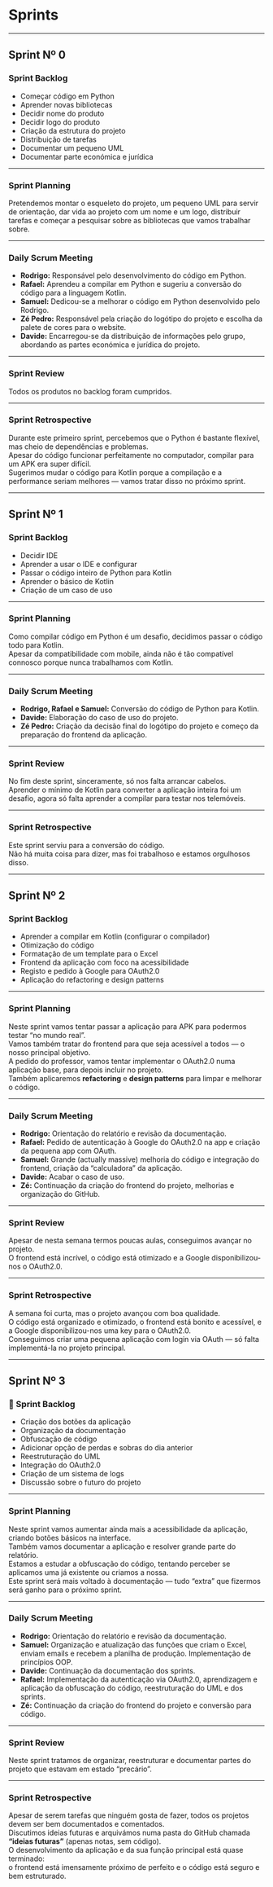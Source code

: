 # Sprints

---

## Sprint Nº 0

### Sprint Backlog
- Começar código em Python  
- Aprender novas bibliotecas  
- Decidir nome do produto  
- Decidir logo do produto  
- Criação da estrutura do projeto  
- Distribuição de tarefas  
- Documentar um pequeno UML  
- Documentar parte económica e jurídica  

---

### Sprint Planning
Pretendemos montar o esqueleto do projeto, um pequeno UML para servir de orientação, dar vida ao projeto com um nome e um logo, distribuir tarefas e começar a pesquisar sobre as bibliotecas que vamos trabalhar sobre.

---

### Daily Scrum Meeting
- **Rodrigo:** Responsável pelo desenvolvimento do código em Python.  
- **Rafael:** Aprendeu a compilar em Python e sugeriu a conversão do código para a linguagem Kotlin.  
- **Samuel:** Dedicou-se a melhorar o código em Python desenvolvido pelo Rodrigo.  
- **Zé Pedro:** Responsável pela criação do logótipo do projeto e escolha da palete de cores para o website.  
- **Davide:** Encarregou-se da distribuição de informações pelo grupo, abordando as partes económica e jurídica do projeto.  

---

### Sprint Review
Todos os produtos no backlog foram cumpridos.

---

### Sprint Retrospective
Durante este primeiro sprint, percebemos que o Python é bastante flexível, mas cheio de dependências e problemas.  
Apesar do código funcionar perfeitamente no computador, compilar para um APK era super difícil.  
Sugerimos mudar o código para Kotlin porque a compilação e a performance seriam melhores — vamos tratar disso no próximo sprint.

---

## Sprint Nº 1

### Sprint Backlog
- Decidir IDE  
- Aprender a usar o IDE e configurar  
- Passar o código inteiro de Python para Kotlin  
- Aprender o básico de Kotlin  
- Criação de um caso de uso  

---

### Sprint Planning
Como compilar código em Python é um desafio, decidimos passar o código todo para Kotlin.  
Apesar da compatibilidade com mobile, ainda não é tão compatível connosco porque nunca trabalhamos com Kotlin.

---

### Daily Scrum Meeting
- **Rodrigo, Rafael e Samuel:** Conversão do código de Python para Kotlin.  
- **Davide:** Elaboração do caso de uso do projeto.  
- **Zé Pedro:** Criação da decisão final do logótipo do projeto e começo da preparação do frontend da aplicação.  

---

### Sprint Review
No fim deste sprint, sinceramente, só nos falta arrancar cabelos.  
Aprender o mínimo de Kotlin para converter a aplicação inteira foi um desafio, agora só falta aprender a compilar para testar nos telemóveis.

---

### Sprint Retrospective
Este sprint serviu para a conversão do código.  
Não há muita coisa para dizer, mas foi trabalhoso e estamos orgulhosos disso.

---

## Sprint Nº 2

### Sprint Backlog
- Aprender a compilar em Kotlin (configurar o compilador)  
- Otimização do código  
- Formatação de um template para o Excel  
- Frontend da aplicação com foco na acessibilidade  
- Registo e pedido à Google para OAuth2.0  
- Aplicação do refactoring e design patterns  

---

### Sprint Planning
Neste sprint vamos tentar passar a aplicação para APK para podermos testar “no mundo real”.  
Vamos também tratar do frontend para que seja acessível a todos — o nosso principal objetivo.  
A pedido do professor, vamos tentar implementar o OAuth2.0 numa aplicação base, para depois incluir no projeto.  
Também aplicaremos **refactoring** e **design patterns** para limpar e melhorar o código.

---

### Daily Scrum Meeting
- **Rodrigo:** Orientação do relatório e revisão da documentação.  
- **Rafael:** Pedido de autenticação à Google do OAuth2.0 na app e criação da pequena app com OAuth.  
- **Samuel:** Grande (actually massive) melhoria do código e integração do frontend, criação da “calculadora” da aplicação.  
- **Davide:** Acabar o caso de uso.  
- **Zé:** Continuação da criação do frontend do projeto, melhorias e organização do GitHub.  

---

### Sprint Review
Apesar de nesta semana termos poucas aulas, conseguimos avançar no projeto.  
O frontend está incrível, o código está otimizado e a Google disponibilizou-nos o OAuth2.0.

---

### Sprint Retrospective
A semana foi curta, mas o projeto avançou com boa qualidade.  
O código está organizado e otimizado, o frontend está bonito e acessível, e a Google disponibilizou-nos uma key para o OAuth2.0.  
Conseguimos criar uma pequena aplicação com login via OAuth — só falta implementá-la no projeto principal.

---

## Sprint Nº 3

### 🧾 Sprint Backlog
- Criação dos botões da aplicação  
- Organização da documentação  
- Obfuscação de código  
- Adicionar opção de perdas e sobras do dia anterior  
- Reestruturação do UML  
- Integração do OAuth2.0  
- Criação de um sistema de logs  
- Discussão sobre o futuro do projeto  

---

### Sprint Planning
Neste sprint vamos aumentar ainda mais a acessibilidade da aplicação, criando botões básicos na interface.  
Também vamos documentar a aplicação e resolver grande parte do relatório.  
Estamos a estudar a obfuscação do código, tentando perceber se aplicamos uma já existente ou criamos a nossa.  
Este sprint será mais voltado à documentação — tudo “extra” que fizermos será ganho para o próximo sprint.

---

### Daily Scrum Meeting
- **Rodrigo:** Orientação do relatório e revisão da documentação.  
- **Samuel:** Organização e atualização das funções que criam o Excel, enviam emails e recebem a planilha de produção. Implementação de princípios OOP.  
- **Davide:** Continuação da documentação dos sprints.  
- **Rafael:** Implementação da autenticação via OAuth2.0, aprendizagem e aplicação da obfuscação do código, reestruturação do UML e dos sprints.  
- **Zé:** Continuação da criação do frontend do projeto e conversão para código.  

---

### Sprint Review
Neste sprint tratamos de organizar, reestruturar e documentar partes do projeto que estavam em estado “precário”.

---

### Sprint Retrospective
Apesar de serem tarefas que ninguém gosta de fazer, todos os projetos devem ser bem documentados e comentados.  
Discutimos ideias futuras e arquivámos numa pasta do GitHub chamada **“ideias futuras”** (apenas notas, sem código).  
O desenvolvimento da aplicação e da sua função principal está quase terminado:  
o frontend está imensamente próximo de perfeito e o código está seguro e bem estruturado.
